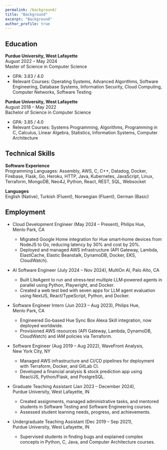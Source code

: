 ```yaml
---
permalink: /background/
title: "Background"
excerpt: "Background"
author_profile: true
---
```


<!-- Google tag (gtag.js) -->
<script async src="https://www.googletagmanager.com/gtag/js?id=G-ZSMV5NQV3R"></script>
<script>
  window.dataLayer = window.dataLayer || [];
  function gtag(){dataLayer.push(arguments);}
  gtag('js', new Date());

  gtag('config', 'G-ZSMV5NQV3R');
</script>

Education  
-----------

**Purdue University, West Lafayette**  
August 2022 – May 2024  
Master of Science in Computer Science  
- GPA: 3.83 / 4.0
- Relevant Courses: Operating Systems, Advanced Algorithms, Software Engineering, Database Systems, Information Security, Cloud Computing, Computer Networks, Software Testing

**Purdue University, West Lafayette**  
August 2018 – May 2022  
Bachelor of Science in Computer Science  
- GPA: 3.85 / 4.0
- Relevant Courses: Systems Programming, Algorithms, Programming in C, Calculus, Linear Algebra, Statistics, Information Systems, Computer Architecture

Technical Skills
-----------
**Software Experience**  
Programming Languages: Assembly, AWS, C, C++, Datadog, Docker, Firebase, Flask, Go, Heroku, HTTP, Java, Kubernetes, JavaScript, Linux, Terraform, MongoDB, Neo4J, Python, React, REST, SQL, Websocket

**Languages**  
English (Native), Turkish (Fluent), Norwegian (Fluent), German (Basic)


Employment
-----------

* Cloud Development Engineer (May 2024 – Present), Philips Hue, Menlo Park, CA  
  * Migrated Google Home integration for Hue smart‑home devices from NodeJS to Go, reducing latency by 30% and cost by 20%.  
  * Deployed and managed AWS infrastructure (API Gateway, Lambda, ElastiCache, Elastic Beanstalk, DynamoDB, Docker, EKS, CloudWatch).

* AI Software Engineer (July 2024 – Nov 2024), MultiOn AI, Palo Alto, CA  
  * Built LiteAgent to run and stress‑test multiple LLM‑powered agents in parallel using Python, Playwright, and Docker.  
  * Created a web test bed with seven apps for LLM agent evaluation using NextJS, React/TypeScript, Python, and Docker.

* Software Engineer Intern (Jun 2023 – Aug 2023), Philips Hue, Menlo Park, CA  
  * Engineered Go‑based Hue Sync Box Alexa Skill integration, now deployed worldwide.  
  * Provisioned AWS resources (API Gateway, Lambda, DynamoDB, CloudWatch) and IAM policies via Terraform.

* Software Engineer (Aug 2019 – Aug 2022), WaveFront Analysis, New York City, NY  
  * Managed AWS infrastructure and CI/CD pipelines for deployment with Terraform, Docker, and GitLab CI.  
  * Developed a financial analysis & stock prediction app using React/JS, Python/Flask, and PostgreSQL.

* Graduate Teaching Assistant (Jan 2023 – December 2024), Purdue University, West Lafayette, IN  
  * Created assignments, managed administrative tasks, and mentored students in Software Testing and Software Engineering courses.  
  * Assessed student learning needs, progress, and achievements.

* Undergraduate Teaching Assistant (Dec 2019 – Sep 2021), Purdue University, West Lafayette, IN  
  * Supervised students in finding bugs and explained complex concepts in Python, C, Java, and Computer Architecture courses.
